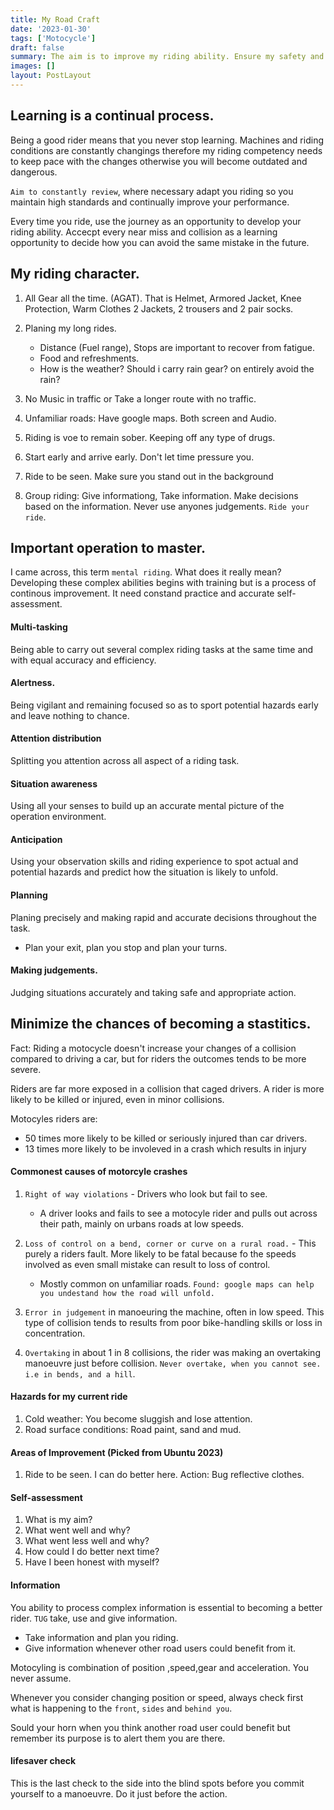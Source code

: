 ```yaml
---
title: My Road Craft
date: '2023-01-30'
tags: ['Motocycle']
draft: false
summary: The aim is to improve my riding ability. Ensure my safety and the safety of other road users as well.
images: []
layout: PostLayout
---
```


## Learning is a continual process.

Being a good rider means that you never stop learning. Machines and riding conditions are constantly changings therefore my riding competency needs to keep pace with the changes otherwise you will become outdated and dangerous.

`Aim to constantly review`, where necessary adapt you riding so you maintain
high standards and continually improve your performance.

Every time you ride, use the journey as an opportunity to develop your riding
ability. Accecpt every near miss and collision as a learning opportunity to
decide how you can avoid the same mistake in the future.

## My riding character.

1. All Gear all the time. (AGAT). That is Helmet, Armored Jacket, Knee
   Protection, Warm Clothes 2 Jackets, 2 trousers and 2 pair socks.

2. Planing my long rides.

   - Distance (Fuel range), Stops are important to recover from fatigue.
   - Food and refreshments.
   - How is the weather? Should i carry rain gear? on entirely avoid the rain?

3. No Music in traffic or Take a longer route with no traffic.

4. Unfamiliar roads: Have google maps. Both screen and Audio.

5. Riding is voe to remain sober. Keeping off any type of drugs.

6. Start early and arrive early. Don't let time pressure you.

7. Ride to be seen. Make sure you stand out in the background

8. Group riding: Give informationg, Take information. Make decisions based on
   the information. Never use anyones judgements. `Ride your ride`.

## Important operation to master.

I came across, this term `mental riding`. What does it really mean? Developing
these complex abilities begins with training but is a process of continous
improvement. It need constand practice and accurate self-assessment.

#### Multi-tasking

Being able to carry out several complex riding tasks at the same time and with
equal accuracy and efficiency.

#### Alertness.

Being vigilant and remaining focused so as to sport potential hazards early and
leave nothing to chance.

#### Attention distribution

Splitting you attention across all aspect of a riding task.

#### Situation awareness

Using all your senses to build up an accurate mental picture of the operation
environment.

#### Anticipation

Using your observation skills and riding experience to spot actual and potential
hazards and predict how the situation is likely to unfold.

#### Planning

Planing precisely and making rapid and accurate decisions throughout the task.

- Plan your exit, plan you stop and plan your turns.

#### Making judgements.

Judging situations accurately and taking safe and appropriate action.

## Minimize the chances of becoming a stastitics.

Fact: Riding a motocycle doesn't increase your changes of a collision compared
to driving a car, but for riders the outcomes tends to be more severe.

Riders are far more exposed in a collision that caged drivers. A rider is more
likely to be killed or injured, even in minor collisions.

Motocyles riders are:

- 50 times more likely to be killed or seriously injured than car drivers.
- 13 times more likely to be involeved in a crash which results in injury

#### Commonest causes of motorcyle crashes

1. `Right of way violations` - Drivers who look but fail to see.

   - A driver looks and fails to see a motocyle rider and pulls out across
     their path, mainly on urbans roads at low speeds.

2. `Loss of control on a bend, corner or curve on a rural road.` - This purely a
   riders fault. More likely to be fatal because fo the speeds involved as even
   small mistake can result to loss of control.

   - Mostly common on unfamiliar roads. `Found: google maps can help you undestand how the road will unfold.`

3. `Error in judgement` in manoeuring the machine, often in low speed. This type
   of collision tends to results from poor bike-handling skills or loss in
   concentration.

4. `Overtaking` in about 1 in 8 collisions, the rider was making an overtaking
   manoeuvre just before collision. `Never overtake, when you cannot see. i.e in bends, and a hill`.

#### Hazards for my current ride

1. Cold weather: You become sluggish and lose attention.
2. Road surface conditions: Road paint, sand and mud.

#### Areas of Improvement (Picked from Ubuntu 2023)

1. Ride to be seen. I can do better here. Action: Bug reflective clothes.

#### Self-assessment

1. What is my aim?
2. What went well and why?
3. What went less well and why?
4. How could I do better next time?
5. Have I been honest with myself?

#### Information

You ability to process complex information is essential to becoming a better
rider. `TUG` take, use and give information.

- Take information and plan you riding.
- Give information whenever other road users could benefit from it.

Motocyling is combination of position ,speed,gear and acceleration. You never
assume.

Whenever you consider changing position or speed, always check first what is
happening to the `front`, `sides` and `behind you`.

Sould your horn when you think another road user could benefit but remember its
purpose is to alert them you are there.

#### lifesaver check

This is the last check to the side into the blind spots before you commit
yourself to a manoeuvre. Do it just before the action.
